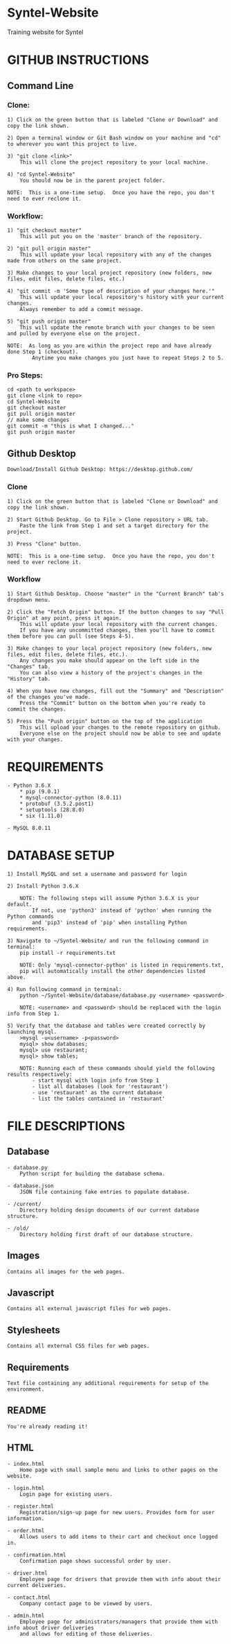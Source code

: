 # Syntel-Website
Training website for Syntel


#    GITHUB INSTRUCTIONS

## Command Line
	
### Clone:
	1) Click on the green button that is labeled "Clone or Download" and copy the link shown.

	2) Open a terminal window or Git Bash window on your machine and "cd" to wherever you want this project to live.

	3) "git clone <link>"
		This will clone the project repository to your local machine.

	4) "cd Syntel-Website"
		You should now be in the parent project folder.

	NOTE:  This is a one-time setup.  Once you have the repo, you don't need to ever reclone it.

### Workflow:
	1) "git checkout master"
		This will put you on the 'master' branch of the repository.

	2) "git pull origin master"
		This will update your local repository with any of the changes made from others on the same project.

	3) Make changes to your local project repository (new folders, new files, edit files, delete files, etc.)

	4) "git commit -m 'Some type of description of your changes here.'"
		This will update your local repository's history with your current changes.
		Always remember to add a commit message.

	5) "git push origin master"
		This will update the remote branch with your changes to be seen and pulled by everyone else on the project.

	NOTE:  As long as you are within the project repo and have already done Step 1 (checkout).
			Anytime you make changes you just have to repeat Steps 2 to 5.

### Pro Steps:
	cd <path to workspace>
	git clone <link to repo>
	cd Syntel-Website
	git checkout master
	git pull origin master
	// make some changes
	git commit -m "this is what I changed..."
	git push origin master


## Github Desktop
	
	Download/Install Github Desktop: https://desktop.github.com/

### Clone
	1) Click on the green button that is labeled "Clone or Download" and copy the link shown.
	
	2) Start Github Desktop. Go to File > Clone repository > URL tab. 
		Paste the link from Step 1 and set a target directory for the project.

	3) Press "Clone" button.

	NOTE:  This is a one-time setup.  Once you have the repo, you don't need to ever reclone it.

### Workflow
	1) Start Github Desktop. Choose "master" in the "Current Branch" tab's dropdown menu.

	2) Click the "Fetch Origin" button. If the button changes to say "Pull Origin" at any point, press it again.  
		This will update your local repository with the current changes.
		If you have any uncommitted changes, then you'll have to commit them before you can pull (see Steps 4-5).

	3) Make changes to your local project repository (new folders, new files, edit files, delete files, etc.).  
		Any changes you make should appear on the left side in the "Changes" tab.  
		You can also view a history of the project's changes in the "History" tab.

	4) When you have new changes, fill out the "Summary" and "Description" of the changes you've made. 
		Press the "Commit" button on the bottom when you're ready to commit the changes.

	5) Press the "Push origin" button on the top of the application
		This will upload your changes to the remote repository on github. 
		Everyone else on the project should now be able to see and update with your changes.


#    REQUIREMENTS    

	- Python 3.6.X
		* pip (9.0.1)
		* mysql-connector-python (8.0.11)
		* protobuf (3.5.2.post1)
		* setuptools (28.8.0)
		* six (1.11.0)

	- MySQL 8.0.11


#    DATABASE SETUP

	1) Install MySQL and set a username and password for login

	2) Install Python 3.6.X

		NOTE: The following steps will assume Python 3.6.X is your default.
			If not, use 'python3' instead of 'python' when running the Python commands 
			and 'pip3' instead of 'pip' when installing Python requirements.

	3) Navigate to ~/Syntel-Website/ and run the following command in terminal:
		pip install -r requirements.txt

		NOTE: Only 'mysql-connector-python' is listed in requirements.txt, 
		pip will automatically install the other dependencies listed above. 

	4) Run following command in terminal:
		python ~/Syntel-Website/database/database.py <username> <password>

		NOTE: <username> and <password> should be replaced with the login info from Step 1.

	5) Verify that the database and tables were created correctly by launching mysql.
		>mysql -u<username> -p<password>
		mysql> show databases;
		mysql> use restaurant;
		mysql> show tables;

		NOTE: Running each of these commands should yield the following results respectively: 
			- start mysql with login info from Step 1 
			- list all databases (look for 'restaurant') 
			- use 'restaurant' as the current database
			- list the tables contained in 'restaurant'


#    FILE DESCRIPTIONS

## Database
	- database.py
		Python script for building the database schema.

	- database.json
		JSON file containing fake entries to populate database.
	
	- /current/
		Directory holding design documents of our current database structure.
	
	- /old/
		Directory holding first draft of our database structure.

## Images
	Contains all images for the web pages.

## Javascript
	Contains all external javascript files for web pages.

## Stylesheets
	Contains all external CSS files for web pages.

## Requirements
	Text file containing any additional requirements for setup of the environment.

## README
	You're already reading it!

## HTML
	- index.html
		Home page with small sample menu and links to other pages on the website.
	
	- login.html
		Login page for existing users.
	
	- register.html
		Registration/sign-up page for new users. Provides form for user information.
	
	- order.html
		Allows users to add items to their cart and checkout once logged in.
	
	- confirmation.html
		Confirmation page shows successful order by user.
	
	- driver.html
		Employee page for drivers that provide them with info about their current deliveries.
	
	- contact.html
		Company contact page to be viewed by users.
	
	- admin.html
		Employee page for administrators/managers that provide them with info about driver deliveries 
		and allows for editing of those deliveries.		